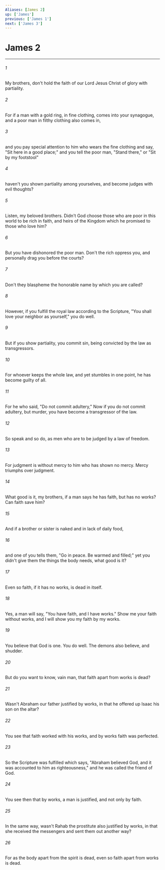 ```yaml
---
Aliases: [James 2]
up: ['James']
previous: ['James 1']
next: ['James 3']
---
```

# James 2
***





###### 1 

My brothers, don't hold the faith of our Lord Jesus Christ of glory with partiality. 



###### 2 

For if a man with a gold ring, in fine clothing, comes into your synagogue, and a poor man in filthy clothing also comes in, 



###### 3 

and you pay special attention to him who wears the fine clothing and say, "Sit here in a good place;" and you tell the poor man, "Stand there," or "Sit by my footstool" 



###### 4 

haven't you shown partiality among yourselves, and become judges with evil thoughts? 



###### 5 

Listen, my beloved brothers. Didn't God choose those who are poor in this world to be rich in faith, and heirs of the Kingdom which he promised to those who love him? 



###### 6 

But you have dishonored the poor man. Don't the rich oppress you, and personally drag you before the courts? 



###### 7 

Don't they blaspheme the honorable name by which you are called? 



###### 8 

However, if you fulfill the royal law according to the Scripture, "You shall love your neighbor as yourself," you do well. 



###### 9 

But if you show partiality, you commit sin, being convicted by the law as transgressors. 



###### 10 

For whoever keeps the whole law, and yet stumbles in one point, he has become guilty of all. 



###### 11 

For he who said, "Do not commit adultery," Now if you do not commit adultery, but murder, you have become a transgressor of the law. 



###### 12 

So speak and so do, as men who are to be judged by a law of freedom. 



###### 13 

For judgment is without mercy to him who has shown no mercy. Mercy triumphs over judgment. 



###### 14 

What good is it, my brothers, if a man says he has faith, but has no works? Can faith save him? 



###### 15 

And if a brother or sister is naked and in lack of daily food, 



###### 16 

and one of you tells them, "Go in peace. Be warmed and filled;" yet you didn't give them the things the body needs, what good is it? 



###### 17 

Even so faith, if it has no works, is dead in itself. 



###### 18 

Yes, a man will say, "You have faith, and I have works." Show me your faith without works, and I will show you my faith by my works. 



###### 19 

You believe that God is one. You do well. The demons also believe, and shudder. 



###### 20 

But do you want to know, vain man, that faith apart from works is dead? 



###### 21 

Wasn't Abraham our father justified by works, in that he offered up Isaac his son on the altar? 



###### 22 

You see that faith worked with his works, and by works faith was perfected. 



###### 23 

So the Scripture was fulfilled which says, "Abraham believed God, and it was accounted to him as righteousness," and he was called the friend of God. 



###### 24 

You see then that by works, a man is justified, and not only by faith. 



###### 25 

In the same way, wasn't Rahab the prostitute also justified by works, in that she received the messengers and sent them out another way? 



###### 26 

For as the body apart from the spirit is dead, even so faith apart from works is dead.
